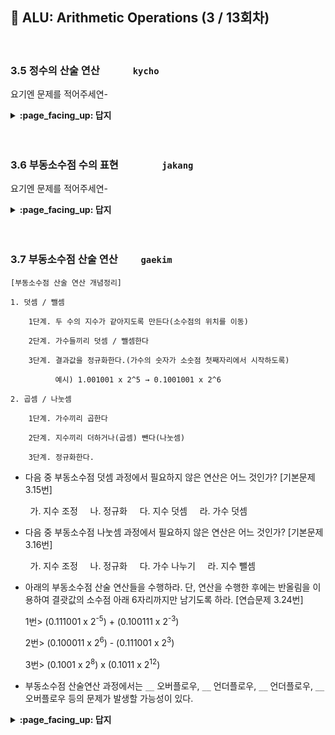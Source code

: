 ## 🦄 ALU: Arithmetic Operations (3 / 13회차)
<br>

### 3.5 정수의 산술 연산　　　	`kycho`

요기엔 문제를 적어주세연-

<details>
<summary> <b> :page_facing_up: 답지 </b>  </summary><br>
  
답지의 구성은<br>
문제와 동일하게 부탁드려연-

</details>
<br><br>

### 3.6 부동소수점 수의 표현　　　　	`jakang`

요기엔 문제를 적어주세연-

<details>
<summary> <b> :page_facing_up: 답지 </b>  </summary><br>
  
답지의 구성은<br>
문제와 동일하게 부탁드려연-

</details>
<br><br>

### 3.7 부동소수점 산술 연산　　	`gaekim`

```
[부동소수점 산술 연산 개념정리]

1. 덧셈 / 뺄셈

    1단계. 두 수의 지수가 같아지도록 만든다(소수점의 위치를 이동)

    2단계. 가수들끼리 덧셈 / 뺄셈한다

    3단계. 결과값을 정규화한다.(가수의 숫자가 소숫점 첫째자리에서 시작하도록)

          예시) 1.001001 x 2^5 → 0.1001001 x 2^6

2. 곱셈 / 나눗셈

    1단계. 가수끼리 곱한다

    2단계. 지수끼리 더하거나(곱셈) 뺀다(나눗셈)

    3단계. 정규화한다.
 ```   
    

- 다음 중 부동소수점 덧셈 과정에서 필요하지 않은 연산은 어느 것인가? [기본문제 3.15번]


&nbsp;&nbsp;&nbsp;&nbsp;&nbsp;&nbsp;&nbsp; 가. 지수 조정 &nbsp;&nbsp;&nbsp; 나. 정규화 &nbsp;&nbsp;&nbsp; 다. 지수 덧셈 &nbsp;&nbsp;&nbsp; 라. 가수 덧셈
- 다음 중 부동소수점 나눗셈 과정에서 필요하지 않은 연산은 어느 것인가? [기본문제 3.16번]


&nbsp;&nbsp;&nbsp;&nbsp;&nbsp;&nbsp;&nbsp; 가. 지수 조정 &nbsp;&nbsp;&nbsp; 나. 정규화 &nbsp;&nbsp;&nbsp; 다. 가수 나누기 &nbsp;&nbsp;&nbsp; 라. 지수 뺄셈
- 아래의 부동소수점 산술 연산들을 수행하라. 단, 연산을 수행한 후에는 반올림을 이용하여 결괏값의 소수점 아래 6자리까지만 남기도록 하라. [연습문제 3.24번]


  1번>  (0.111001 x 2<sup>-5</sup>) + (0.100111 x 2<sup>-3</sup>)
  
  
  2번>  (0.100011 x 2<sup>6</sup>) - (0.111001 x 2<sup>3</sup>)
  
  
  3번>  (0.1001 x 2<sup>8</sup>) x (0.1011 x 2<sup>12</sup>)
- 부동소수점 산술연산 과정에서는 `__` 오버플로우, `__` 언더플로우, `__` 언더플로우, `__` 오버플로우 등의 문제가 발생할 가능성이 있다.
<details>
<summary> <b> :page_facing_up: 답지 </b>  </summary><br>
  

- 다음 중 부동소수점 덧셈 과정에서 필요하지 않은 연산은 어느 것인가? [기본문제 3.15번]


&nbsp;&nbsp;&nbsp;&nbsp;&nbsp;&nbsp;&nbsp; 가. 지수 조정 &nbsp;&nbsp;&nbsp; 나. 정규화 &nbsp;&nbsp;&nbsp; **다. 지수 덧셈** &nbsp;&nbsp;&nbsp; 라. 가수 덧셈
- 다음 중 부동소수점 나눗셈 과정에서 필요하지 않은 연산은 어느 것인가? [기본문제 3.16번]


&nbsp;&nbsp;&nbsp;&nbsp;&nbsp;&nbsp;&nbsp; **가. 지수 조정** &nbsp;&nbsp;&nbsp; 나. 정규화 &nbsp;&nbsp;&nbsp; 다. 가수 나누기 &nbsp;&nbsp;&nbsp; 라. 지수 뺄셈
- 아래의 부동소수점 산술 연산들을 수행하라. 단, 연산을 수행한 후에는 반올림을 이용하여 결괏값의 소수점 아래 6자리까지만 남기도록 하라. [연습문제 3.24번]


  1번>  (0.111001 x 2<sup>-5</sup>) + (0.100111 x 2<sup>-3</sup>)
  
  
  2번>  (0.100011 x 2<sup>6</sup>) - (0.111001 x 2<sup>3</sup>)
  
  
  3번>  (0.1001 x 2<sup>8</sup>) x (0.1011 x 2<sup>12</sup>)
- 부동소수점 산술연산 과정에서는 `지수` 오버플로우, `지수` 언더플로우, `가수` 언더플로우, `가수` 오버플로우 등의 문제가 발생할 가능성이 있다.
   > 표현할 수 있는 범위를 넘어설 경우, 위와 같은 문제들이 발생할 수 있다.
</details>
<br><br>
